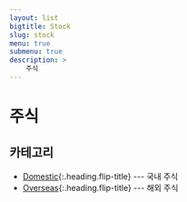 ```yaml
---
layout: list
bigtitle: Stock
slug: stock
menu: true
submenu: true
description: >
    주식
---
```


# 주식

## 카테고리

* [Domestic]{:.heading.flip-title} --- 국내 주식
* [Overseas]{:.heading.flip-title} --- 해외 주식

[Domestic]: /domestic/
[Overseas]: /overseas/